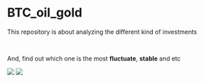 # BTC_oil_gold
<p>This repository is about analyzing the different kind of investments</p></br>
<p>And, find out which one is the most <b>fluctuate</b>,  <b>stable</b> and etc</p>
<img src='https://drive.google.com/uc?export=view&id=1-1bOqbJPFj_aDOexdWEgN_ZtgBSsACrC'/>

<img src='https://drive.google.com/uc?export=view&id=1vWXaeDWz1vSMduwQ_yjgMVatf461zX4G'/>
